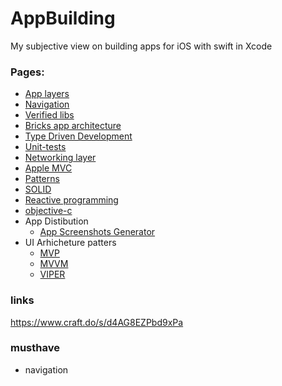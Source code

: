 # AppBuilding 

My subjective view on building apps for iOS with swift in Xcode

### Pages: 
 - [App layers](layers.md)
 - [Navigation](navigation.md)
 - [Verified libs](verified-libs.md)
 - [Bricks app architecture](bricks.md)
 - [Type Driven Development](type-driven-development.md)
 - [Unit-tests](unit-tests.md)
 - [Networking layer](networking-layer.md)
 - [Apple MVC](layer.md)
 - [Patterns](patterns.md)
 - [SOLID](solid.md)
 - [Reactive programming](reactive-programming.md)
 - [objective-c](objective-c.md)
 - App Distibution
   - [App Screenshots Generator](https://mockuphone.com/device/apple-iphone13promax-sierrablue)
 - UI Arhicheture patters
   - [MVP](layer.md)
   - [MVVM](mvvm.md)
   - [VIPER](layer.md)


### links 
https://www.craft.do/s/d4AG8EZPbd9xPa

### musthave
- navigation
